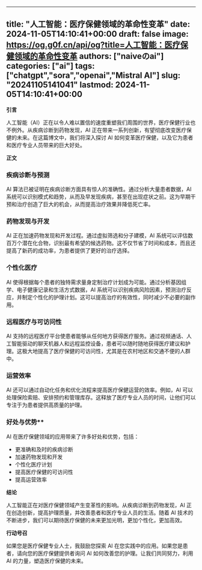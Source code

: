 
---
title: "人工智能：医疗保健领域的革命性变革"
date: 2024-11-05T14:10:41+00:00
draft: false
image: https://og.g0f.cn/api/og?title=人工智能：医疗保健领域的革命性变革
authors: ["naiveのai"]
categories: ["ai"]
tags: ["chatgpt","sora","openai","Mistral AI"]
slug: "20241105141041"
lastmod: 2024-11-05T14:10:41+00:00
---
**引言**

人工智能（AI）正在以令人难以置信的速度重塑我们周围的世界，医疗保健行业也不例外。从疾病诊断到药物发现，AI 正在带来一系列创新，有望彻底改变医疗保健的未来。在这篇博文中，我们将深入探讨 AI 如何变革医疗保健，以及它为患者和医疗专业人员带来的巨大好处。

**正文**

### 疾病诊断与预测

AI 算法已被证明在疾病诊断方面具有惊人的准确性。通过分析大量患者数据，AI 系统可以识别模式和趋势，从而及早发现疾病，甚至在出现症状之前。这为早期干预和治疗创造了巨大的机会，从而提高治疗效果并降低死亡率。

### 药物发现与开发

AI 正在加速药物发现和开发过程。通过虚拟筛选和分子建模，AI 系统可以评估数百万个潜在化合物，识别最有希望的候选药物。这不仅节省了时间和成本，而且还提高了新药的成功率，为患者提供了更好的治疗选择。

### 个性化医疗

AI 使得根据每个患者的独特需求量身定制治疗计划成为可能。通过分析基因组学、电子健康记录和生活方式数据，AI 系统可以识别疾病风险因素，预测治疗反应，并制定个性化的护理计划。这可以提高治疗的有效性，同时减少不必要的副作用。

### 远程医疗与可访问性

AI 支持的远程医疗平台使患者能够从任何地方获得医疗服务。通过视频通话、人工智能驱动的聊天机器人和远程监控设备，患者可以随时随地获得医疗建议和护理。这极大地提高了医疗保健的可访问性，尤其是在农村地区和交通不便的人群中。

### 运营效率

AI 还可以通过自动化任务和优化流程来提高医疗保健运营的效率。例如，AI 可以处理保险索赔、安排预约和管理库存。这释放了医疗专业人员的时间，让他们可以专注于为患者提供高质量的护理。

### 好处与优势**

AI 在医疗保健领域的应用带来了许多好处和优势，包括：

- 更准确和及时的疾病诊断
- 加速药物发现和开发
- 个性化医疗计划
- 提高医疗保健的可访问性
- 提高运营效率

**结论**

人工智能正在对医疗保健领域产生变革性的影响。从疾病诊断到药物发现，AI 正在创造创新，提高护理质量，并改善患者和医疗专业人员的生活。随着 AI 技术的不断进步，我们可以期待医疗保健的未来更加光明，更加个性化，更加高效。

**行动号召**

如果您是医疗保健专业人士，我鼓励您探索 AI 在您实践中的应用。如果您是患者，请向您的医疗保健提供者询问 AI 如何改善您的护理。让我们共同努力，利用 AI 的力量，塑造医疗保健的未来。